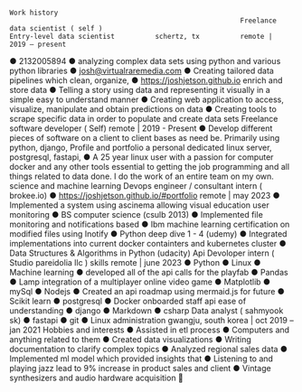                                                                          Work history
                                                             Freelance data scientist ( self )
    Entry-level data scientist          schertz, tx          remote |                              2019 – present
●
    2132005894
                                                         ●
                                                             analyzing complex data sets using python and various
                                                             python libraries
●
    josh@virtualraremedia.com
                                                         ●
                                                             Creating tailored data pipelines which clean, organize,
●
    https://joshjetson.github.io
                                                             enrich and store data
                                                         ●
                                                             Telling a story using data and representing it visually
                                                             in a simple easy to understand manner
                                                         ●
                                                             Creating web application to access, visualize,
                                                             manipulate and obtain predictions on data
                                                         ●
                                                             Creating tools to scrape specific data in order to
                                                             populate and create data sets
                                                             Freelance software developer ( Self)
                                                             remote |                              2019 - Present
                                                         ●
                                                             Develop different pieces of software on a client to
                                                             client bases as need be. Primarily using python, django,
    Profile and portfolio                                    a personal dedicated linux server, postgresql, fastapi,
●
    A 25 year linux user with a passion for computer         docker and any other tools essential to getting the job
    programming and all things related to data               done. I do the work of an entire team on my own.
    science and machine learning                             Devops engineer / consultant intern ( brokee.io)
●
    https://joshjetson.github.io/#portfolio                  remote |                                    may 2023
                                                         ●
                                                             Implemented a system using ascinema allowing visual
    education                                                user monitoring
●
    BS computer science (csulb 2013)                     ●
                                                             Implemented file monitoring and notifications based
●
    Ibm machine learning certification                       on modified files using Inotify
●
    Python deep dive 1 - 4 (udemy)
                                                         ●
                                                             Integrated implementations into current docker
                                                             containters and kubernetes cluster
●
    Data Structures & Algorithms in Python (udacity)
                                                             Api Devoloper intern ( Studio pareidolia llc )
    skills
                                                             remote |                                    june 2023
●
    Python         ●
                       Linux        ●
                                        Machine
                                        learning
                                                         ●
                                                             developed all of the api calls for the playfab
●
    Pandas         ●
                       Lamp                                  integration of a multiplayer online video game
●
    Matplotlib     ●
                       mySql
                                    ●
                                        Nodejs           ●
                                                             Created an api roadmap using mermaid.js for future
●
    Scikit learn   ●
                       postgresql
                                    ●
                                        Docker               onboarded staff api ease of understanding
●
    django         ●
                       Markdown
                                    ●
                                        csharp
                                                             Data analyst ( sahmyook sk)
●
    fastapi        ●
                       git
                                    ●
                                        Linux
                                        administration       gwangju, south korea |             oct 2019 – jan 2021
    Hobbies and interests                                ●
                                                             Assisted in etl process
●
    Computers and anything related to them
                                                         ●
                                                             Created data visualizations
●
    Writing documentation to clarify complex topics
                                                         ●
                                                             Analyzed regional sales data
                                                         ●
                                                             Implemented ml model which provided insights that
●
    Listening to and playing jazz
                                                             lead to 9% increase in product sales and client
●
    Vintage synthesizers and audio hardware                  acquisition

